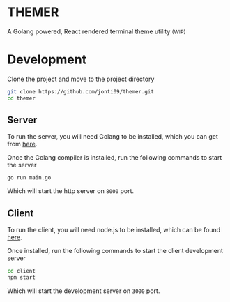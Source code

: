 # THEMER

A Golang powered, React rendered terminal theme utility <span style="font-size: 12px">(WIP)</span>

# Development

Clone the project and move to the project directory

```bash
git clone https://github.com/jonti09/themer.git
cd themer
```

## Server

To run the server, you will need Golang to be installed, which you can get from [here](https://golang.org/dl/).

Once the Golang compiler is installed, run the following commands to start the server

```bash
go run main.go
```

Which will start the http server on `8000` port.

## Client

To run the client, you will need node.js to be installed, which can be found [here](https://nodejs.org/en/download/).

Once installed, run the following commands to start the client development server

```bash
cd client
npm start
```

Which will start the development server on `3000` port.
